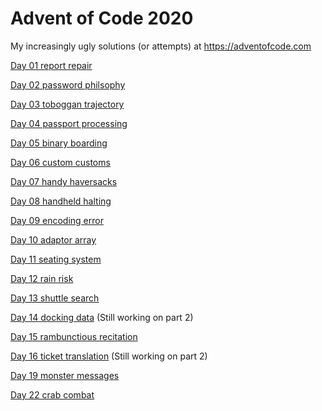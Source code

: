 # Advent of Code 2020

My increasingly ugly solutions (or attempts) at  https://adventofcode.com

[Day 01 report repair](https://github.com/ianhandel/adventofcode_2020/blob/main/day_01/advent_of_code_01.md)

[Day 02 password philsophy](https://github.com/ianhandel/adventofcode_2020/blob/main/day_02/advent_of_code_02.md)

[Day 03 toboggan trajectory](https://github.com/ianhandel/adventofcode_2020/blob/main/day_03/advent_of_code_03.md)

[Day 04 passport processing](https://github.com/ianhandel/adventofcode_2020/blob/main/day_04/advent_of_code_04.md)

[Day 05 binary boarding](https://github.com/ianhandel/adventofcode_2020/blob/main/day_05/advent_of_code_05.md)

[Day 06 custom customs](https://github.com/ianhandel/adventofcode_2020/blob/main/day_06/advent_of_code_06.md)

[Day 07 handy haversacks](https://github.com/ianhandel/adventofcode_2020/blob/main/day_07/advent_of_code_07.md)

[Day 08 handheld halting](https://github.com/ianhandel/adventofcode_2020/blob/main/day_08/advent_of_code_08.md)

[Day 09 encoding error](https://github.com/ianhandel/adventofcode_2020/blob/main/day_09/advent_of_code_09.md)

[Day 10 adaptor array](https://github.com/ianhandel/adventofcode_2020/blob/main/day_10/advent_of_code_10.md)

[Day 11 seating system](https://github.com/ianhandel/adventofcode_2020/blob/main/day_11/advent_of_code_11.md)

[Day 12 rain risk](https://github.com/ianhandel/adventofcode_2020/blob/main/day_12/advent_of_code_12.md)

[Day 13 shuttle search](https://github.com/ianhandel/adventofcode_2020/blob/main/day_13/advent_of_code_13.md)

[Day 14 docking data](https://github.com/ianhandel/adventofcode_2020/blob/main/day_14/advent_of_code_14.md) (Still working on part 2)

[Day 15 rambunctious recitation](https://github.com/ianhandel/adventofcode_2020/blob/main/day_15/advent_of_code_15.md)

[Day 16 ticket translation](https://github.com/ianhandel/adventofcode_2020/blob/main/day_16/advent_of_code_16.md) (Still working on part 2)

[Day 19 monster messages](https://github.com/ianhandel/adventofcode_2020/blob/main/day_19/advent_of_code_19.md)

[Day 22 crab combat](https://github.com/ianhandel/adventofcode_2020/blob/main/day_22/advent_of_code_22.md)
